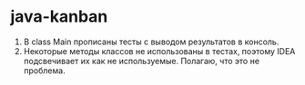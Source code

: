 # java-kanban
1. В class Main прописаны тесты с выводом результатов в консоль.
2. Некоторые методы классов не использованы в тестах, поэтому IDEA подсвечивает их как не используемые. Полагаю, что это не проблема. 
